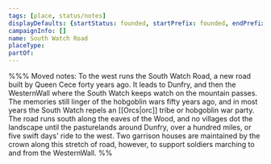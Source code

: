 ```yaml
---
tags: [place, status/notes]
displayDefaults: {startStatus: founded, startPrefix: founded, endPrefix: destroyed, endStatus: destroyed}
campaignInfo: []
name: South Watch Road
placeType:
partOf:
---
```


%%% Moved notes:
To the west runs the South Watch Road, a new road built by Queen Cece forty years ago. It leads to Dunfry, and then the WesternWall where the South Watch keeps watch on the mountain passes. The memories still linger of the hobgoblin wars fifty years ago, and in most years the South Watch repels an [[Orcs|orc]] tribe or hobgoblin war party. The road runs south along the eaves of the Wood, and no villages dot the landscape until the pasturelands around Dunfry, over a hundred miles, or five swift days' ride to the west. Two garrison houses are maintained by the crown along this stretch of road, however, to support soldiers marching to and from the WesternWall.
%%
